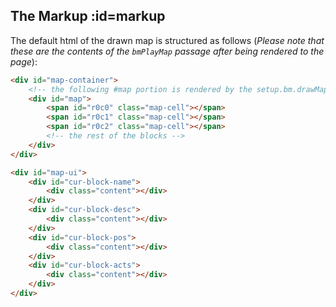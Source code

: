 
## The Markup :id=markup

The default html of the drawn map is structured as follows (*Please note that these are the contents of the `bmPlayMap` passage after being rendered to the page*):

```html
<div id="map-container">
	<!-- the following #map portion is rendered by the setup.bm.drawMap() function -->
	<div id="map">
		<span id="r0c0" class="map-cell"></span>
		<span id="r0c1" class="map-cell"></span>
		<span id="r0c2" class="map-cell"></span>
		<!-- the rest of the blocks -->		
	</div>
</div>

<div id="map-ui">
	<div id="cur-block-name">
		<div class="content"></div>
	</div>
	<div id="cur-block-desc">
		<div class="content"></div>
	</div>
	<div id="cur-block-pos">
		<div class="content"></div>
	</div>
	<div id="cur-block-acts">
		<div class="content"></div>
	</div>
</div>
```
